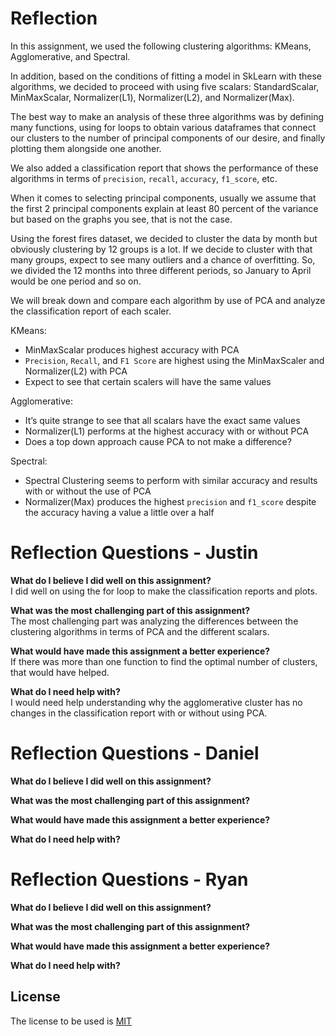 # Reflection

In this assignment, we used the following clustering algorithms: KMeans, Agglomerative, and Spectral. 

In addition, based on the conditions of fitting a model in SkLearn with these algorithms, we decided to proceed with using five scalars: StandardScalar, MinMaxScalar, Normalizer(L1), Normalizer(L2), and Normalizer(Max).

The best way to make an analysis of these three algorithms was by defining many functions, using for loops to obtain various dataframes that connect our clusters to the number of principal components of our desire, and finally plotting them alongside one another. 

We also added a classification report that shows the performance of these algorithms in terms of `precision`, `recall`, `accuracy`, `f1_score`, etc.

When it comes to selecting principal components, usually we assume that the first 2 principal components explain at least 80 percent of the variance but based on the graphs you see, that is not the case. 

Using the forest fires dataset, we decided to cluster the data by month but obviously clustering by 12 groups is a lot. If we decide to cluster with that many groups, expect to see many outliers and a chance of overfitting. So, we divided the 12 months into three different periods, so January to April would be one period and so on. 

We will break down and compare each algorithm by use of PCA and analyze the classification report of each scaler.

KMeans:

- MinMaxScalar produces highest accuracy with PCA
- `Precision`, `Recall`, and `F1 Score` are highest using the MinMaxScaler and Normalizer(L2) with PCA
- Expect to see that certain scalers will have the same values

Agglomerative:

- It’s quite strange to see that all scalars have the exact same values
- Normalizer(L1) performs at the highest accuracy with or without PCA
- Does a top down approach cause PCA to not make a difference?

Spectral:

- Spectral Clustering seems to perform with similar accuracy and results with or without the use of PCA
- Normalizer(Max) produces the highest `precision` and `f1_score` despite the accuracy having a value a little over a half


# Reflection Questions - Justin
**What do I believe I did well on this assignment?**  
I did well on using the for loop to make the classification reports and plots.

**What was the most challenging part of this assignment?**  
The most challenging part was analyzing the differences between the clustering algorithms in terms of PCA and the different scalars.

**What would have made this assignment a better experience?**  
If there was more than one function to find the optimal number of clusters, that would have helped.

**What do I need help with?**  
I would need help understanding why the agglomerative cluster has no changes in the classification report with or without using PCA.


# Reflection Questions - Daniel
**What do I believe I did well on this assignment?**   

**What was the most challenging part of this assignment?**  

**What would have made this assignment a better experience?**  

**What do I need help with?**   


# Reflection Questions - Ryan
**What do I believe I did well on this assignment?**  

**What was the most challenging part of this assignment?**  

**What would have made this assignment a better experience?**  

**What do I need help with?**  


## License

The license to be used is [MIT](https://choosealicense.com/licenses/mit/)